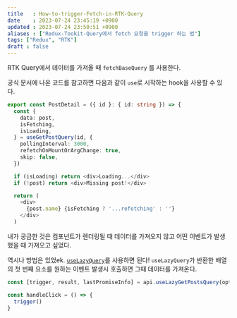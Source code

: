 ```yaml
---
title   : How-to-trigger-Fetch-in-RTK-Query
date    : 2023-07-24 23:45:19 +0900
updated : 2023-07-24 23:50:51 +0900
aliases : ["Redux-Tookit-Query에서 fetch 요청을 trigger 하는 법"]
tags: ["Redux", "RTK"]
draft : false
---
```


RTK Query에서 데이터를 가져올 때 `fetchBaseQuery` 를 사용한다.  

공식 문서에 나온 코드를 참고하면 다음과 같이 `use`로 시작하는 hook을 사용할 수 있다.
```ts
export const PostDetail = ({ id }: { id: string }) => {
  const {
    data: post,
    isFetching,
    isLoading,
  } = useGetPostQuery(id, {
    pollingInterval: 3000,
    refetchOnMountOrArgChange: true,
    skip: false,
  })

  if (isLoading) return <div>Loading...</div>
  if (!post) return <div>Missing post!</div>

  return (
    <div>
      {post.name} {isFetching ? '...refetching' : ''}
    </div>
  )
```


내가 궁금한 것은 컴포넌트가 렌더링될 때 데이터를 가져오지 않고 어떤 이벤트가 발생했을 때 가져오고 싶었다.   

역시나 방법은 있었ek. [`useLazyQuery`](https://redux-toolkit.js.org/rtk-query/api/created-api/hooks#uselazyquery)를 사용하면 된다!
`useLazyQuery`가 반환한 배열의 첫 번째 요소를 원하는 이벤트 발생시 호출하면 그때 데이터를 가져온다.
```ts
const [trigger, result, lastPromiseInfo] = api.useLazyGetPostsQuery(options)

const handleClick = () => {
  trigger()
}
```
